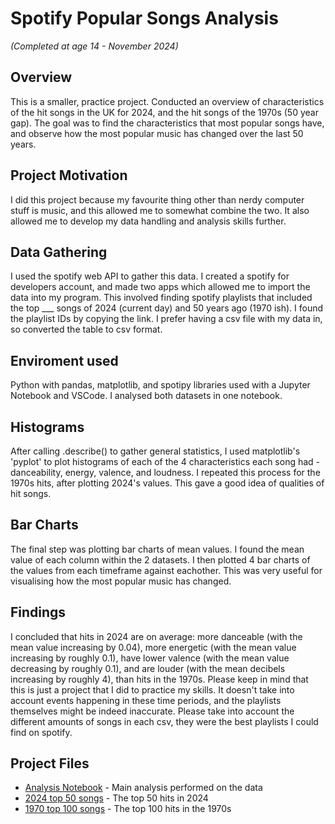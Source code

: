 # Spotify Popular Songs Analysis
*(Completed at age 14 - November 2024)*

## Overview
This is a smaller, practice project. Conducted an overview of characteristics of the hit songs in the UK for 2024, and the hit songs of the 1970s (50 year gap). 
The goal was to find the characteristics that most popular songs have, and observe how the most popular music has changed over the last 50 years.

## Project Motivation
I did this project because my favourite thing other than nerdy computer stuff is music, and this allowed me to somewhat combine the two.
It also allowed me to develop my data handling and analysis skills further.

## Data Gathering
I used the spotify web API to gather this data. I created a spotify for developers account, and made two apps which allowed me to import the data into my program. This involved finding spotify playlists that included the top ___ songs of 2024 (current day) and 50 years ago (1970 ish). I found the playlist IDs by copying the link. I prefer having a csv file with my data in, so converted the table to csv format.

## Enviroment used
Python with pandas, matplotlib, and spotipy libraries used with a Jupyter Notebook and VSCode. I analysed both datasets in one notebook.

## Histograms
After calling .describe() to gather general statistics, I used matplotlib's 'pyplot' to plot histograms of each of the 4 characteristics each song had - danceability, energy, valence, and loudness. I repeated this process for the 1970s hits, after plotting 2024's values. This gave a good idea of qualities of hit songs. 

## Bar Charts
The final step was plotting bar charts of mean values. I found the mean value of each column within the 2 datasets. I then plotted 4 bar charts of the values from each timeframe against eachother. This was very useful for visualising how the most popular music has changed.

## Findings
I concluded that hits in 2024 are on average: more danceable (with the mean value increasing by 0.04), more energetic (with the mean value increasing by roughly 0.1), have lower valence (with the mean value decreasing by roughly 0.1), and are louder (with the mean decibels increasing by roughly 4), than hits in the 1970s. Please keep in mind that this is just a project that I did to practice my skills. It doesn't take into account events happening in these time periods, and the playlists themselves might be indeed inaccurate. Please take into account the different amounts of songs in each csv, they were the best playlists I could find on spotify.

## Project Files
- [Analysis Notebook](analysis.ipynb) - Main analysis performed on the data 
- [2024 top 50 songs](spotify_top_2024.csv) - The top 50 hits in 2024
- [1970 top 100 songs](spotify_top_1970.csv) - The top 100 hits in the 1970s
